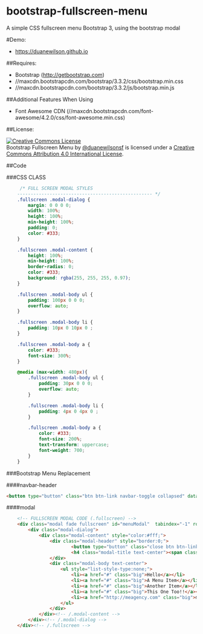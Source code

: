 bootstrap-fullscreen-menu
================

A simple CSS fullscreen menu Bootstrap 3, using the bootstrap modal

#Demo:

  * https://duanewilson.github.io

##Requires:

  * Bootstrap (http://getbootstrap.com)
  * //maxcdn.bootstrapcdn.com/bootstrap/3.3.2/css/bootstrap.min.css
  * //maxcdn.bootstrapcdn.com/bootstrap/3.3.2/js/bootstrap.min.js

##Additional Features When Using

  * Font Awesome CDN (//maxcdn.bootstrapcdn.com/font-awesome/4.2.0/css/font-awesome.min.css)
  
##License:

<a rel="license" href="http://creativecommons.org/licenses/by/4.0/"><img alt="Creative Commons License" style="border-width:0" src="https://i.creativecommons.org/l/by/4.0/88x31.png" /></a><br /><span xmlns:dct="http://purl.org/dc/terms/" property="dct:title">Bootstrap Fullscreen Menu</span> by <a xmlns:cc="http://creativecommons.org/ns#" href="http://meagency.com/" property="cc:attributionName" rel="cc:attributionURL">@duanewilsonsf</a> is licensed under a <a rel="license" href="http://creativecommons.org/licenses/by/4.0/">Creative Commons Attribution 4.0 International License</a>.
  

##Code

###CSS CLASS
```css
	 /* FULL SCREEN MODAL STYLES
	-------------------------------------------------- */
	.fullscreen .modal-dialog {
		margin: 0 0 0 0;
		width: 100%;
		height: 100%;
		min-height: 100%;
		padding: 0;
		color: #333;
	}

	.fullscreen .modal-content {
		height: 100%;
		min-height: 100%;
		border-radius: 0;
		color: #333;
		background: rgba(255, 255, 255, 0.97);
	}

	.fullscreen .modal-body ul {
		padding: 100px 0 0 0;
		overflow: auto;
	}

	.fullscreen .modal-body li {
		padding: 10px 0 10px 0 ;
	}

	.fullscreen .modal-body a {
		color: #333;
		font-size: 300%;
	}

	@media (max-width: 480px){
		.fullscreen .modal-body ul {
			padding: 30px 0 0 0;
			overflow: auto;
		}

		.fullscreen .modal-body li {
			padding: 4px 0 4px 0 ;
		}

		.fullscreen .modal-body a {
			color: #333;
			font-size: 200%;
			text-transform: uppercase;
			font-weight: 700;
		}
	}
```

###Bootstrap Menu Replacement

####navbar-header 
```HTML
<button type="button" class="btn btn-link navbar-toggle collapsed" data-toggle="modal" data-target="#menuModal"> ... </button>
```

####modal
```HTML
	<!-- FULLSCREEN MODAL CODE (.fullscreen) -->
	<div class="modal fade fullscreen" id="menuModal"  tabindex="-1" role="dialog" aria-labelledby="myModalLabel" aria-hidden="true">
		<div class="modal-dialog">
			<div class="modal-content" style="color:#fff;">
				<div class="modal-header" style="border:0;">
						<button type="button" class="close btn btn-link" data-dismiss="modal" aria-hidden="true"><i class="fa fa-close fa-lg" style="color:#999;"></i></button>	
						<h4 class="modal-title text-center"><span class="sr-only">main navigation</span></h4>
				</div>
				<div class="modal-body text-center">
					<ul style="list-style-type:none;">
						<li><a href="#" class="big">Hello</a></li>
						<li><a href="#" class="big">A Menu Item</a></li>
						<li><a href="#" class="big">Another Item</a></li>
						<li><a href="#" class="big">This One Too!!</a></li>
						<li><a href="http://meagency.com" class="big">me.agency</a></li>
					</ul>
				</div>
			</div><!-- /.modal-content -->
		</div><!-- /.modal-dialog -->
	</div><!-- /.fullscreen -->
```
